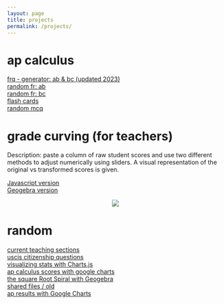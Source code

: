 ```yaml
---
layout: page
title: projects
permalink: /projects/
---
```


# ap calculus
<a href="../fr-gen/index.html" target="_blank"> frq - generator: ab & bc (updated 2023)</a> <br>
<a href="../fr-gen/fr-ab.html" target="_blank">random fr: ab </a> <br />
<a href="../fr-gen/fr-bc.html" target="_blank">random fr: bc </a>  <br />
<a href="../fcards/index.html" target="_blank">flash cards</a><br>
<a href="../mcq/index.html" target="_blank">random mcq</a> <br>



# grade curving (for teachers)
Description: paste a column of raw student scores and use two different methods to adjust numerically using sliders. A visual representation of the original vs transformed scores is given. 

<a href="../gcc/index.html" target="_blank"> Javascript version </a> <br>
<a href="../gcc1/index.html" target="_blank"> Geogebra version </a><br>

<p align="center"><img src="../img/site/curving.png" border="0"> </p>

# random 
<a href="https://apteacher.github.io" target="_blank">current teaching sections </a> <br>
<a href="../uscis/" target="_blank"> uscis citizenship questions </a> <br>
<a href="../running/" target="_blank">visualizing stats with Charts.js</a><br>
<a href="../apscore/" target="_blank">ap calculus scores with google charts</a><br>
<a href="../srs/index.html" target="_blank"> the square Root Spiral with Geogebra</a><br />
<a href="../fileserver/" target="_blank"> shared files / old </a><br />
<a href="../apscore/" target="_blank">ap results with Google Charts</a> <br />


